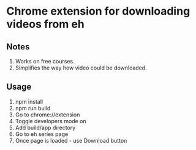 # Chrome extension for downloading videos from eh

## Notes

1. Works on free courses.
2. Simplifies the way how video could be downloaded.

## Usage

1. npm install
2. npm run build
3. Go to chrome://extension
4. Toggle developers mode on
5. Add build/app directory
6. Go to eh series page
7. Once page is loaded - use Download button